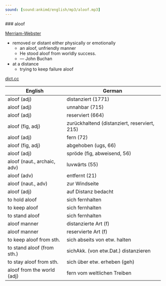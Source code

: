 ```yaml
---
sound: [sound:ankimd/english/mp3/aloof.mp3]
---
```


\### aloof

[Merriam-Webster](https://www.merriam-webster.com/dictionary/aloof)

- removed or distant either physically or emotionally
    - an aloof, unfriendly manner
    - He stood aloof from worldly success.
    - — John Buchan
- at a distance
    - trying to keep failure aloof

[dict.cc](https://www.dict.cc/aloof)

| English        | German       |
| -------------- | ------------ |
| aloof (adj) | distanziert (1771) |
| aloof (adj) | unnahbar (715) |
| aloof (adj) | reserviert (664) |
| aloof (fig, adj) | zurückhaltend (distanziert, reserviert, 215) |
| aloof (adj) | fern (72) |
| aloof (fig, adj) | abgehoben (ugs, 66) |
| aloof (adj) | spröde (fig, abweisend, 56) |
| aloof (naut., archaic, adv) | luvwärts (55) |
| aloof (adv) | entfernt (21) |
| aloof (naut., adv) | zur Windseite |
| aloof (adj) | auf Distanz bedacht |
| to hold aloof | sich fernhalten |
| to keep aloof | sich fernhalten |
| to stand aloof | sich fernhalten |
| aloof manner | distanzierte Art (f) |
| aloof manner | reservierte Art (f) |
| to keep aloof from sth. | sich abseits von etw. halten |
| to stand aloof (from sth.) | sichAkk. (von etw.Dat.) distanzieren |
| to stay aloof from sth. | sich über etw. erheben (geh) |
| aloof from the world (adj) | fern vom weltlichen Treiben |
